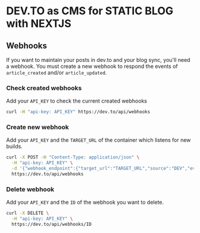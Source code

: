 # DEV.TO as CMS for STATIC BLOG with NEXTJS

## Webhooks

If you want to maintain your posts in dev.to and your blog sync, you'll need a webhook. You must create a new webhook to respond the events of `article_created` and/or `article_updated`.

### Check created webhooks

Add your `API_KEY` to check the current created webhooks

```sh
curl -H "api-key: API_KEY" https://dev.to/api/webhooks
```

### Create new webhook

Add your `API_KEY` and the `TARGET_URL` of the container which listens for new builds.

```sh
curl -X POST -H "Content-Type: application/json" \
  -H "api-key: API_KEY" \
  -d '{"webhook_endpoint":{"target_url":"TARGET_URL","source":"DEV","events":["article_created", "article_updated"]}}' \
  https://dev.to/api/webhooks
```

### Delete webhook

Add your `API_KEY` and the `ID` of the webhook you want to delete.

```sh
curl -X DELETE \
  -H "api-key: API_KEY" \
  https://dev.to/api/webhooks/ID
```
